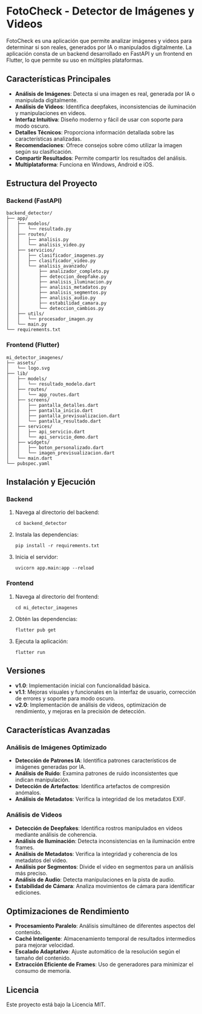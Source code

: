 # FotoCheck - Detector de Imágenes y Videos

FotoCheck es una aplicación que permite analizar imágenes y videos para determinar si son reales, generados por IA o manipulados digitalmente. La aplicación consta de un backend desarrollado en FastAPI y un frontend en Flutter, lo que permite su uso en múltiples plataformas.

## Características Principales

- **Análisis de Imágenes**: Detecta si una imagen es real, generada por IA o manipulada digitalmente.
- **Análisis de Videos**: Identifica deepfakes, inconsistencias de iluminación y manipulaciones en videos.
- **Interfaz Intuitiva**: Diseño moderno y fácil de usar con soporte para modo oscuro.
- **Detalles Técnicos**: Proporciona información detallada sobre las características analizadas.
- **Recomendaciones**: Ofrece consejos sobre cómo utilizar la imagen según su clasificación.
- **Compartir Resultados**: Permite compartir los resultados del análisis.
- **Multiplataforma**: Funciona en Windows, Android e iOS.

## Estructura del Proyecto

### Backend (FastAPI)

```
backend_detector/
├── app/
│   ├── modelos/
│   │   └── resultado.py
│   ├── routes/
│   │   ├── analisis.py
│   │   └── analisis_video.py
│   ├── servicios/
│   │   ├── clasificador_imagenes.py
│   │   ├── clasificador_video.py
│   │   └── analisis_avanzado/
│   │       ├── analizador_completo.py
│   │       ├── deteccion_deepfake.py
│   │       ├── analisis_iluminacion.py
│   │       ├── analisis_metadatos.py
│   │       ├── analisis_segmentos.py
│   │       ├── analisis_audio.py
│   │       ├── estabilidad_camara.py
│   │       └── deteccion_cambios.py
│   ├── utils/
│   │   └── procesador_imagen.py
│   └── main.py
└── requirements.txt
```

### Frontend (Flutter)

```
mi_detector_imagenes/
├── assets/
│   └── logo.svg
├── lib/
│   ├── models/
│   │   └── resultado_modelo.dart
│   ├── routes/
│   │   └── app_routes.dart
│   ├── screens/
│   │   ├── pantalla_detalles.dart
│   │   ├── pantalla_inicio.dart
│   │   ├── pantalla_previsualizacion.dart
│   │   └── pantalla_resultado.dart
│   ├── services/
│   │   ├── api_servicio.dart
│   │   └── api_servicio_demo.dart
│   ├── widgets/
│   │   ├── boton_personalizado.dart
│   │   └── imagen_previsualizacion.dart
│   └── main.dart
└── pubspec.yaml
```

## Instalación y Ejecución

### Backend

1. Navega al directorio del backend:
   ```
   cd backend_detector
   ```

2. Instala las dependencias:
   ```
   pip install -r requirements.txt
   ```

3. Inicia el servidor:
   ```
   uvicorn app.main:app --reload
   ```

### Frontend

1. Navega al directorio del frontend:
   ```
   cd mi_detector_imagenes
   ```

2. Obtén las dependencias:
   ```
   flutter pub get
   ```

3. Ejecuta la aplicación:
   ```
   flutter run
   ```

## Versiones

- **v1.0**: Implementación inicial con funcionalidad básica.
- **v1.1**: Mejoras visuales y funcionales en la interfaz de usuario, corrección de errores y soporte para modo oscuro.
- **v2.0**: Implementación de análisis de videos, optimización de rendimiento, y mejoras en la precisión de detección.

## Características Avanzadas

### Análisis de Imágenes Optimizado
- **Detección de Patrones IA**: Identifica patrones característicos de imágenes generadas por IA.
- **Análisis de Ruido**: Examina patrones de ruido inconsistentes que indican manipulación.
- **Detección de Artefactos**: Identifica artefactos de compresión anómalos.
- **Análisis de Metadatos**: Verifica la integridad de los metadatos EXIF.

### Análisis de Videos
- **Detección de Deepfakes**: Identifica rostros manipulados en videos mediante análisis de coherencia.
- **Análisis de Iluminación**: Detecta inconsistencias en la iluminación entre frames.
- **Análisis de Metadatos**: Verifica la integridad y coherencia de los metadatos del video.
- **Análisis por Segmentos**: Divide el video en segmentos para un análisis más preciso.
- **Análisis de Audio**: Detecta manipulaciones en la pista de audio.
- **Estabilidad de Cámara**: Analiza movimientos de cámara para identificar ediciones.

## Optimizaciones de Rendimiento
- **Procesamiento Paralelo**: Análisis simultáneo de diferentes aspectos del contenido.
- **Caché Inteligente**: Almacenamiento temporal de resultados intermedios para mejorar velocidad.
- **Escalado Adaptativo**: Ajuste automático de la resolución según el tamaño del contenido.
- **Extracción Eficiente de Frames**: Uso de generadores para minimizar el consumo de memoria.

## Licencia

Este proyecto está bajo la Licencia MIT.
